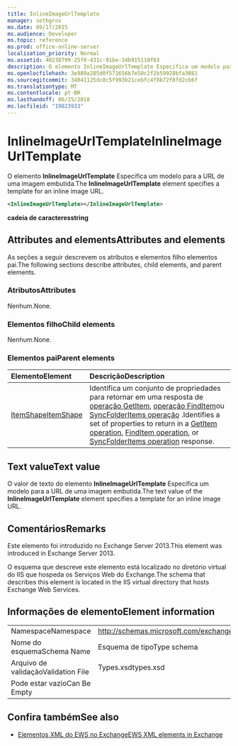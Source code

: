 ```yaml
---
title: InlineImageUrlTemplate
manager: sethgros
ms.date: 09/17/2015
ms.audience: Developer
ms.topic: reference
ms.prod: office-online-server
localization_priority: Normal
ms.assetid: 40238799-25f0-431c-91be-34b915110f03
description: O elemento InlineImageUrlTemplate Especifica um modelo para a URL de uma imagem embutida.
ms.openlocfilehash: 3e989a285d0f571656b7e50c2f2b59928bfa3081
ms.sourcegitcommit: 34041125dc8c5f993b21cebfc4f8b72f0fd2cb6f
ms.translationtype: MT
ms.contentlocale: pt-BR
ms.lasthandoff: 06/25/2018
ms.locfileid: "19823933"
---
```

# <a name="inlineimageurltemplate"></a><span data-ttu-id="6b917-103">InlineImageUrlTemplate</span><span class="sxs-lookup"><span data-stu-id="6b917-103">InlineImageUrlTemplate</span></span>

<span data-ttu-id="6b917-104">O elemento **InlineImageUrlTemplate** Especifica um modelo para a URL de uma imagem embutida.</span><span class="sxs-lookup"><span data-stu-id="6b917-104">The **InlineImageUrlTemplate** element specifies a template for an inline image URL.</span></span> 
  
```XML
<InlineImageUrlTemplate></InlineImageUrlTemplate>
```

 <span data-ttu-id="6b917-105">**cadeia de caracteres**</span><span class="sxs-lookup"><span data-stu-id="6b917-105">**string**</span></span>
## <a name="attributes-and-elements"></a><span data-ttu-id="6b917-106">Attributes and elements</span><span class="sxs-lookup"><span data-stu-id="6b917-106">Attributes and elements</span></span>

<span data-ttu-id="6b917-107">As seções a seguir descrevem os atributos e elementos filho elementos pai.</span><span class="sxs-lookup"><span data-stu-id="6b917-107">The following sections describe attributes, child elements, and parent elements.</span></span>
  
### <a name="attributes"></a><span data-ttu-id="6b917-108">Atributos</span><span class="sxs-lookup"><span data-stu-id="6b917-108">Attributes</span></span>

<span data-ttu-id="6b917-109">Nenhum.</span><span class="sxs-lookup"><span data-stu-id="6b917-109">None.</span></span>
  
### <a name="child-elements"></a><span data-ttu-id="6b917-110">Elementos filho</span><span class="sxs-lookup"><span data-stu-id="6b917-110">Child elements</span></span>

<span data-ttu-id="6b917-111">Nenhum.</span><span class="sxs-lookup"><span data-stu-id="6b917-111">None.</span></span>
  
### <a name="parent-elements"></a><span data-ttu-id="6b917-112">Elementos pai</span><span class="sxs-lookup"><span data-stu-id="6b917-112">Parent elements</span></span>

|<span data-ttu-id="6b917-113">**Elemento**</span><span class="sxs-lookup"><span data-stu-id="6b917-113">**Element**</span></span>|<span data-ttu-id="6b917-114">**Descrição**</span><span class="sxs-lookup"><span data-stu-id="6b917-114">**Description**</span></span>|
|:-----|:-----|
|[<span data-ttu-id="6b917-115">ItemShape</span><span class="sxs-lookup"><span data-stu-id="6b917-115">ItemShape</span></span>](itemshape.md) <br/> |<span data-ttu-id="6b917-116">Identifica um conjunto de propriedades para retornar em uma resposta de [operação GetItem](getitem-operation.md), [operação FindItem](finditem-operation.md)ou [SyncFolderItems operação](syncfolderitems-operation.md) .</span><span class="sxs-lookup"><span data-stu-id="6b917-116">Identifies a set of properties to return in a [GetItem operation](getitem-operation.md), [FindItem operation](finditem-operation.md), or [SyncFolderItems operation](syncfolderitems-operation.md) response.</span></span>  <br/> |
   
## <a name="text-value"></a><span data-ttu-id="6b917-117">Text value</span><span class="sxs-lookup"><span data-stu-id="6b917-117">Text value</span></span>

<span data-ttu-id="6b917-118">O valor de texto do elemento **InlineImageUrlTemplate** Especifica um modelo para a URL de uma imagem embutida.</span><span class="sxs-lookup"><span data-stu-id="6b917-118">The text value of the **InlineImageUrlTemplate** element specifies a template for an inline image URL.</span></span> 
  
## <a name="remarks"></a><span data-ttu-id="6b917-119">Comentários</span><span class="sxs-lookup"><span data-stu-id="6b917-119">Remarks</span></span>

<span data-ttu-id="6b917-120">Este elemento foi introduzido no Exchange Server 2013.</span><span class="sxs-lookup"><span data-stu-id="6b917-120">This element was introduced in Exchange Server 2013.</span></span>
  
<span data-ttu-id="6b917-121">O esquema que descreve este elemento está localizado no diretório virtual do IIS que hospeda os Serviços Web do Exchange.</span><span class="sxs-lookup"><span data-stu-id="6b917-121">The schema that describes this element is located in the IIS virtual directory that hosts Exchange Web Services.</span></span>
  
## <a name="element-information"></a><span data-ttu-id="6b917-122">Informações de elemento</span><span class="sxs-lookup"><span data-stu-id="6b917-122">Element information</span></span>

|||
|:-----|:-----|
|<span data-ttu-id="6b917-123">Namespace</span><span class="sxs-lookup"><span data-stu-id="6b917-123">Namespace</span></span>  <br/> |http://schemas.microsoft.com/exchange/services/2006/types  <br/> |
|<span data-ttu-id="6b917-124">Nome do esquema</span><span class="sxs-lookup"><span data-stu-id="6b917-124">Schema Name</span></span>  <br/> |<span data-ttu-id="6b917-125">Esquema de tipo</span><span class="sxs-lookup"><span data-stu-id="6b917-125">Type schema</span></span>  <br/> |
|<span data-ttu-id="6b917-126">Arquivo de validação</span><span class="sxs-lookup"><span data-stu-id="6b917-126">Validation File</span></span>  <br/> |<span data-ttu-id="6b917-127">Types.xsd</span><span class="sxs-lookup"><span data-stu-id="6b917-127">types.xsd</span></span>  <br/> |
|<span data-ttu-id="6b917-128">Pode estar vazio</span><span class="sxs-lookup"><span data-stu-id="6b917-128">Can Be Empty</span></span>  <br/> ||
   
## <a name="see-also"></a><span data-ttu-id="6b917-129">Confira também</span><span class="sxs-lookup"><span data-stu-id="6b917-129">See also</span></span>



- [<span data-ttu-id="6b917-130">Elementos XML do EWS no Exchange</span><span class="sxs-lookup"><span data-stu-id="6b917-130">EWS XML elements in Exchange</span></span>](ews-xml-elements-in-exchange.md)

